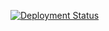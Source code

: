 [![Deployment Status](https://github.com/jbowdre/runtimeterror/actions/workflows/deploy-to-prod.yml/badge.svg)](https://github.com/jbowdre/runtimeterror/actions/workflows/deploy-to-prod.yml)